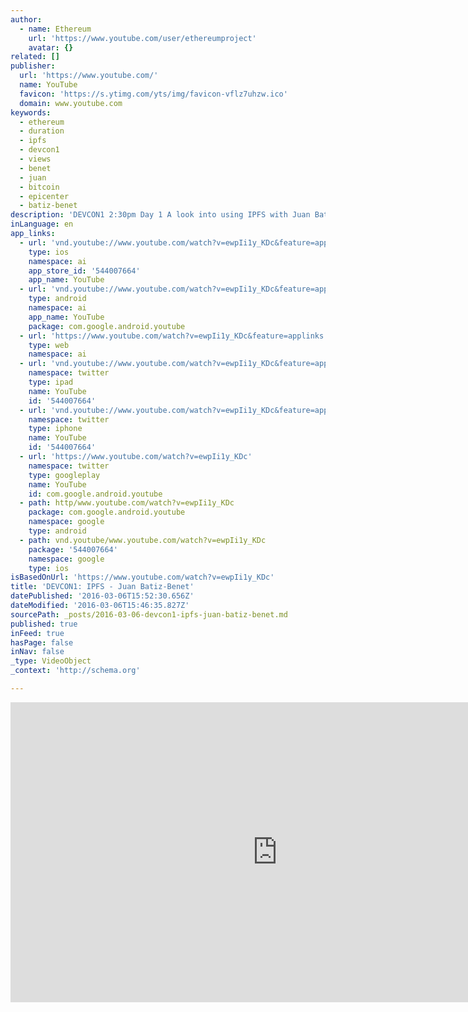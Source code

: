 ```yaml
---
author:
  - name: Ethereum
    url: 'https://www.youtube.com/user/ethereumproject'
    avatar: {}
related: []
publisher:
  url: 'https://www.youtube.com/'
  name: YouTube
  favicon: 'https://s.ytimg.com/yts/img/favicon-vflz7uhzw.ico'
  domain: www.youtube.com
keywords:
  - ethereum
  - duration
  - ipfs
  - devcon1
  - views
  - benet
  - juan
  - bitcoin
  - epicenter
  - batiz-benet
description: 'DEVCON1 2:30pm Day 1 A look into using IPFS with Juan Batiz-Benet to distribute datastructures for various Ethereum use cases, from off-chain data, to the chain itself. IPFS A look into using IPFS to distribute datastructures for various Ethereum use cases, from off-chain data, to the chain itself.'
inLanguage: en
app_links:
  - url: 'vnd.youtube://www.youtube.com/watch?v=ewpIi1y_KDc&feature=applinks'
    type: ios
    namespace: ai
    app_store_id: '544007664'
    app_name: YouTube
  - url: 'vnd.youtube://www.youtube.com/watch?v=ewpIi1y_KDc&feature=applinks'
    type: android
    namespace: ai
    app_name: YouTube
    package: com.google.android.youtube
  - url: 'https://www.youtube.com/watch?v=ewpIi1y_KDc&feature=applinks'
    type: web
    namespace: ai
  - url: 'vnd.youtube://www.youtube.com/watch?v=ewpIi1y_KDc&feature=applinks'
    namespace: twitter
    type: ipad
    name: YouTube
    id: '544007664'
  - url: 'vnd.youtube://www.youtube.com/watch?v=ewpIi1y_KDc&feature=applinks'
    namespace: twitter
    type: iphone
    name: YouTube
    id: '544007664'
  - url: 'https://www.youtube.com/watch?v=ewpIi1y_KDc'
    namespace: twitter
    type: googleplay
    name: YouTube
    id: com.google.android.youtube
  - path: http/www.youtube.com/watch?v=ewpIi1y_KDc
    package: com.google.android.youtube
    namespace: google
    type: android
  - path: vnd.youtube/www.youtube.com/watch?v=ewpIi1y_KDc
    package: '544007664'
    namespace: google
    type: ios
isBasedOnUrl: 'https://www.youtube.com/watch?v=ewpIi1y_KDc'
title: 'DEVCON1: IPFS - Juan Batiz-Benet'
datePublished: '2016-03-06T15:52:30.656Z'
dateModified: '2016-03-06T15:46:35.827Z'
sourcePath: _posts/2016-03-06-devcon1-ipfs-juan-batiz-benet.md
published: true
inFeed: true
hasPage: false
inNav: false
_type: VideoObject
_context: 'http://schema.org'

---
```

<iframe src="https://cdn.embedly.com/widgets/media.html?src=https%3A%2F%2Fwww.youtube.com%2Fembed%2FewpIi1y_KDc%3Ffeature%3Doembed&amp;url=https%3A%2F%2Fwww.youtube.com%2Fwatch%3Fv%3DewpIi1y_KDc&amp;image=https%3A%2F%2Fi.ytimg.com%2Fvi%2FewpIi1y_KDc%2Fhqdefault.jpg&amp;key=b7d04c9b404c499eba89ee7072e1c4f7&amp;type=text%2Fhtml&amp;schema=youtube" width="854" height="480" scrolling="no" frameborder="0" allowfullscreen="allowfullscreen" style=""></iframe>
